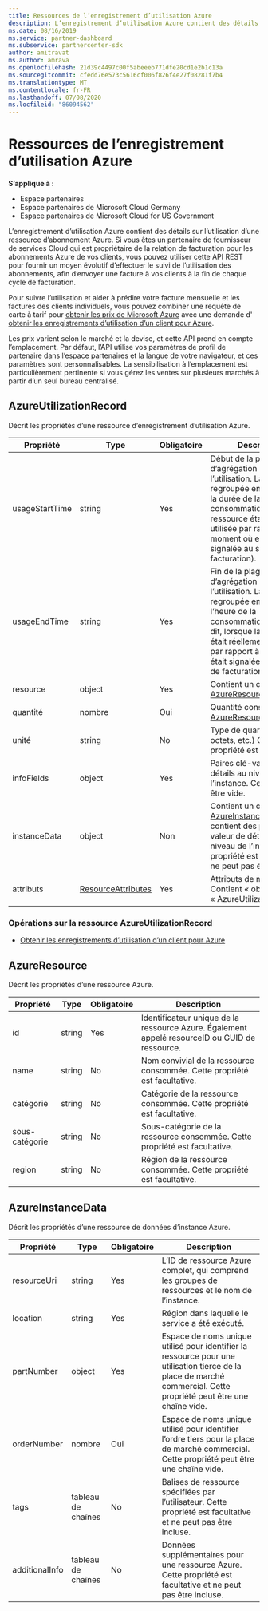 ```yaml
---
title: Ressources de l’enregistrement d’utilisation Azure
description: L’enregistrement d’utilisation Azure contient des détails sur l’utilisation d’une ressource d’abonnement Azure.
ms.date: 08/16/2019
ms.service: partner-dashboard
ms.subservice: partnercenter-sdk
author: amitravat
ms.author: amrava
ms.openlocfilehash: 21d39c4497c00f5abeeeb771dfe20cd1e2b1c13a
ms.sourcegitcommit: cfedd76e573c5616cf006f826f4e27f08281f7b4
ms.translationtype: MT
ms.contentlocale: fr-FR
ms.lasthandoff: 07/08/2020
ms.locfileid: "86094562"
---
```

# <a name="azure-utilization-record-resources"></a>Ressources de l’enregistrement d’utilisation Azure

**S’applique à :**

- Espace partenaires
- Espace partenaires de Microsoft Cloud Germany
- Espace partenaires de Microsoft Cloud for US Government

L’enregistrement d’utilisation Azure contient des détails sur l’utilisation d’une ressource d’abonnement Azure. Si vous êtes un partenaire de fournisseur de services Cloud qui est propriétaire de la relation de facturation pour les abonnements Azure de vos clients, vous pouvez utiliser cette API REST pour fournir un moyen évolutif d’effectuer le suivi de l’utilisation des abonnements, afin d’envoyer une facture à vos clients à la fin de chaque cycle de facturation.

Pour suivre l’utilisation et aider à prédire votre facture mensuelle et les factures des clients individuels, vous pouvez combiner une requête de carte à tarif pour [obtenir les prix de Microsoft Azure](get-prices-for-microsoft-azure.md) avec une demande d' [obtenir les enregistrements d’utilisation d’un client pour Azure](get-a-customer-s-utilization-record-for-azure.md).

Les prix varient selon le marché et la devise, et cette API prend en compte l’emplacement. Par défaut, l’API utilise vos paramètres de profil de partenaire dans l’espace partenaires et la langue de votre navigateur, et ces paramètres sont personnalisables. La sensibilisation à l’emplacement est particulièrement pertinente si vous gérez les ventes sur plusieurs marchés à partir d’un seul bureau centralisé.

## <a name="azureutilizationrecord"></a>AzureUtilizationRecord

Décrit les propriétés d’une ressource d’enregistrement d’utilisation Azure.

| Propriété       | Type                                      | Obligatoire | Description                                                                                                                                                                             |
|----------------|-------------------------------------------|----------|-----------------------------------------------------------------------------------------------------------------------------------------------------------------------------------------|
| usageStartTime | string                                    | Yes      | Début de la plage horaire d’agrégation de l’utilisation. La réponse est regroupée en fonction de la durée de la consommation (lorsque la ressource était réellement utilisée par rapport au moment où elle a été signalée au système de facturation). |
| usageEndTime   | string                                    | Yes      | Fin de la plage horaire d’agrégation de l’utilisation. La réponse est regroupée en fonction de l’heure de la consommation. Autrement dit, lorsque la ressource était réellement utilisée par rapport à quand elle était signalée au système de facturation.   |
| resource       | object                                    | Yes      | Contient un objet [AzureResource](#azureresource) .                                                                                                                                     |
| quantité       | nombre                                    | Oui      | Quantité consommée du [AzureResource.](#azureresource)                                                                                                                           |
| unité           | string                                    | No       | Type de quantité (heures, octets, etc.) Cette propriété est facultative.                                                                                                                     |
| infoFields     | object                                    | Yes      | Paires clé-valeur des détails au niveau de l’instance. Cet objet peut être vide.                                                                                                                    |
| instanceData   | object                                    | Non       | Contient un objet [AzureInstanceData](#azureinstancedata) qui contient des paires clé-valeur de détails au niveau de l’instance. Cette propriété est facultative et ne peut pas être incluse.                  |
| attributs     | [ResourceAttributes](utility-resources.md#resourceattributes) | Yes      | Attributs de métadonnées. Contient « objectType » : « AzureUtilizationRecord »                                                                                                                |

### <a name="operations-on-the-azureutilizationrecord-resource"></a>Opérations sur la ressource AzureUtilizationRecord

- [Obtenir les enregistrements d’utilisation d’un client pour Azure](get-a-customer-s-utilization-record-for-azure.md)

## <a name="azureresource"></a>AzureResource

Décrit les propriétés d’une ressource Azure.

| Propriété    | Type   | Obligatoire | Description                                                                         |
|-------------|--------|----------|-------------------------------------------------------------------------------------|
| id          | string | Yes      | Identificateur unique de la ressource Azure. Également appelé resourceID ou GUID de ressource. |
| name        | string | No       | Nom convivial de la ressource consommée. Cette propriété est facultative.            |
| catégorie    | string | No       | Catégorie de la ressource consommée. Cette propriété est facultative.                   |
| sous-catégorie | string | No       | Sous-catégorie de la ressource consommée. Cette propriété est facultative.               |
| region      | string | No       | Région de la ressource consommée. Cette propriété est facultative.                     |

## <a name="azureinstancedata"></a>AzureInstanceData

Décrit les propriétés d’une ressource de données d’instance Azure.

| Propriété       | Type             | Obligatoire | Description                                                                                                        |
|----------------|------------------|----------|--------------------------------------------------------------------------------------------------------------------|
| resourceUri    | string           | Yes      | L’ID de ressource Azure complet, qui comprend les groupes de ressources et le nom de l’instance.                   |
| location       | string           | Yes      | Région dans laquelle le service a été exécuté.                                                                               |
| partNumber     | object           | Yes      | Espace de noms unique utilisé pour identifier la ressource pour une utilisation tierce de la place de marché commercial. Cette propriété peut être une chaîne vide. |
| orderNumber    | nombre           | Oui      | Espace de noms unique utilisé pour identifier l’ordre tiers pour la place de marché commercial. Cette propriété peut être une chaîne vide.          |
| tags           | tableau de chaînes | No       | Balises de ressource spécifiées par l’utilisateur. Cette propriété est facultative et ne peut pas être incluse.                            |
| additionalInfo | tableau de chaînes | No       | Données supplémentaires pour une ressource Azure. Cette propriété est facultative et ne peut pas être incluse.                          |